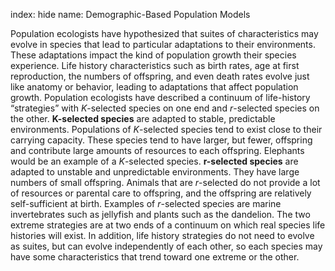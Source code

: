 index: hide
name: Demographic-Based Population Models

Population ecologists have hypothesized that suites of characteristics may evolve in species that lead to particular adaptations to their environments. These adaptations impact the kind of population growth their species experience. Life history characteristics such as birth rates, age at first reproduction, the numbers of offspring, and even death rates evolve just like anatomy or behavior, leading to adaptations that affect population growth. Population ecologists have described a continuum of life-history “strategies” with  *K*-selected species on one end and  *r*-selected species on the other.  **K-selected species** are adapted to stable, predictable environments. Populations of  *K*-selected species tend to exist close to their carrying capacity. These species tend to have larger, but fewer, offspring and contribute large amounts of resources to each offspring. Elephants would be an example of a  *K*-selected species.  **r-selected species** are adapted to unstable and unpredictable environments. They have large numbers of small offspring. Animals that are  *r*-selected do not provide a lot of resources or parental care to offspring, and the offspring are relatively self-sufficient at birth. Examples of  *r*-selected species are marine invertebrates such as jellyfish and plants such as the dandelion. The two extreme strategies are at two ends of a continuum on which real species life histories will exist. In addition, life history strategies do not need to evolve as suites, but can evolve independently of each other, so each species may have some characteristics that trend toward one extreme or the other.
